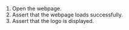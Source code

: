 1. Open the webpage.
2. Assert that the webpage loads successfully.
3. Assert that the logo is displayed.